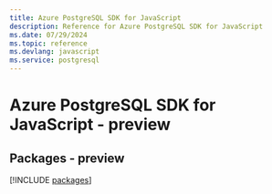 ```yaml
---
title: Azure PostgreSQL SDK for JavaScript
description: Reference for Azure PostgreSQL SDK for JavaScript
ms.date: 07/29/2024
ms.topic: reference
ms.devlang: javascript
ms.service: postgresql
---
```

# Azure PostgreSQL SDK for JavaScript - preview
## Packages - preview
[!INCLUDE [packages](postgresql-index.md)]